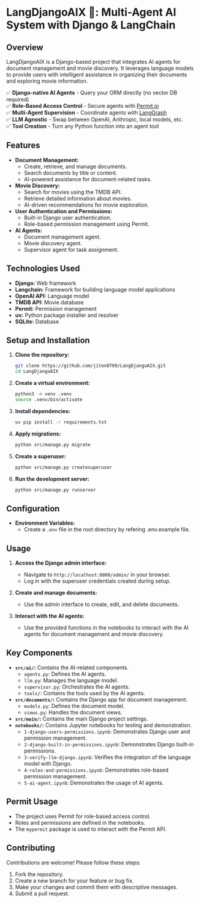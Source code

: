# LangDjangoAIX 🚀: Multi-Agent AI System with Django & LangChain

## Overview

LangDjangoAIX is a Django-based project that integrates AI agents for document management and movie discovery. It leverages language models to provide users with intelligent assistance in organizing their documents and exploring movie information.

✅ **Django-native AI Agents** - Query your ORM directly (no vector DB required)  
✅ **Role-Based Access Control** - Secure agents with [Permit.io](https://www.permit.io/)  
✅ **Multi-Agent Supervision** - Coordinate agents with [LangGraph](https://langchain.com/langgraph)  
✅ **LLM Agnostic** - Swap between OpenAI, Anthropic, local models, etc.  
✅ **Tool Creation** - Turn any Python function into an agent tool

## Features

- **Document Management:**
  - Create, retrieve, and manage documents.
  - Search documents by title or content.
  - AI-powered assistance for document-related tasks.
- **Movie Discovery:**
  - Search for movies using the TMDB API.
  - Retrieve detailed information about movies.
  - AI-driven recommendations for movie exploration.
- **User Authentication and Permissions:**
  - Built-in Django user authentication.
  - Role-based permission management using Permit.
- **AI Agents:**
  - Document management agent.
  - Movie discovery agent.
  - Supervisor agent for task assignment.

## Technologies Used

- **Django:** Web framework
- **Langchain:** Framework for building language model applications
- **OpenAI API:** Language model
- **TMDB API:** Movie database
- **Permit:** Permission management
- **uv:** Python package installer and resolver
- **SQLite:** Database

## Setup and Installation

1.  **Clone the repository:**

    ```bash
    git clone https://github.com/jiten0709/LangDjangoAIX.git
    cd LangDjangoAIX
    ```

2.  **Create a virtual environment:**

    ```bash
    python3 -m venv .venv
    source .venv/bin/activate
    ```

3.  **Install dependencies:**

    ```bash
    uv pip install -r requirements.txt
    ```

4.  **Apply migrations:**

    ```bash
    python src/manage.py migrate
    ```

5.  **Create a superuser:**

    ```bash
    python src/manage.py createsuperuser
    ```

6.  **Run the development server:**

    ```bash
    python src/manage.py runserver
    ```

## Configuration

- **Environment Variables:**
  - Create a `.env` file in the root directory by refering .env.example file.

## Usage

1.  **Access the Django admin interface:**

    - Navigate to `http://localhost:8000/admin/` in your browser.
    - Log in with the superuser credentials created during setup.

2.  **Create and manage documents:**

    - Use the admin interface to create, edit, and delete documents.

3.  **Interact with the AI agents:**

    - Use the provided functions in the notebooks to interact with the AI agents for document management and movie discovery.

## Key Components

- **`src/ai/`:** Contains the AI-related components.
  - `agents.py`: Defines the AI agents.
  - `llm.py`: Manages the language model.
  - `supervisor.py`: Orchestrates the AI agents.
  - `tools/`: Contains the tools used by the AI agents.
- **`src/documents/`:** Contains the Django app for document management.
  - `models.py`: Defines the document model.
  - `views.py`: Handles the document views.
- **`src/main/`:** Contains the main Django project settings.
- **`notebooks/`:** Contains Jupyter notebooks for testing and demonstration.
  - `1-django-users-permissions.ipynb`: Demonstrates Django user and permission management.
  - `2-django-built-in-permissions.ipynb`: Demonstrates Django built-in permissions.
  - `3-verify-llm-django.ipynb`: Verifies the integration of the language model with Django.
  - `4-roles-and-permissions.ipynb`: Demonstrates role-based permission management.
  - `5-ai-agent.ipynb`: Demonstrates the usage of AI agents.

## Permit Usage

- The project uses Permit for role-based access control.
- Roles and permissions are defined in the notebooks.
- The `mypermit` package is used to interact with the Permit API.

## Contributing

Contributions are welcome! Please follow these steps:

1.  Fork the repository.
2.  Create a new branch for your feature or bug fix.
3.  Make your changes and commit them with descriptive messages.
4.  Submit a pull request.

##
